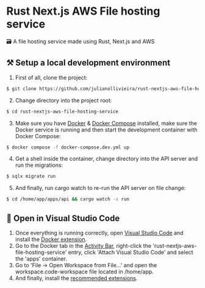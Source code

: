 # Rust Next.js AWS File hosting service
🗃️ A file hosting service made using Rust, Next.js and AWS


## ⚒️ Setup a local development environment

1. First of all, clone the project:

```bash
$ git clone https://github.com/julianollivieira/rust-nextjs-aws-file-hosting-service
```

2. Change directory into the project root:
```bash
$ cd rust-nextjs-aws-file-hosting-service
```

3. Make sure you have [Docker](https://docs.docker.com/get-docker/) & [Docker Compose](https://docs.docker.com/compose/install/) installed, make sure the Docker service is running and then start the development container with Docker Compose:

```bash
$ docker compose -f docker-compose.dev.yml up
```

4. Get a shell inside the container, change directory into the API server and run the migrations:

```bash
$ sqlx migrate run
```

5. And finally, run cargo watch to re-run the API server on file change:

```bash
$ cd /home/app/apps/api && cargo watch -x run
```

## 📝 Open in Visual Studio Code
1. Once everything is running correctly, open [Visual Studio Code](https://code.visualstudio.com/) and install the [Docker extension](https://marketplace.visualstudio.com/items?itemName=ms-azuretools.vscode-docker).
2. Go to the Docker tab in the [Activity Bar](https://code.visualstudio.com/docs/getstarted/userinterface), right-click the 'rust-nextjs-aws-file-hosting-service' entry, click 'Attach Visual Studio Code' and select the 'apps' container.
3. Go to 'File -> Open Workspace from File...' and open the workspace.code-workspace file located in /home/app.
4. And finally, install the [recommended extensions](https://code.visualstudio.com/docs/editor/extension-marketplace#_recommended-extensions).